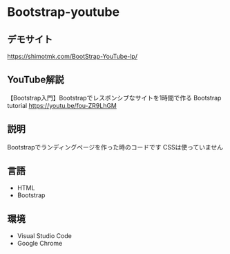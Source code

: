 # Bootstrap-youtube

## デモサイト
https://shimotmk.com/BootStrap-YouTube-lp/

## YouTube解説
【Bootstrap入門】Bootstrapでレスポンシブなサイトを1時間で作る Bootstrap tutorial
https://youtu.be/fou-ZR9LhGM

## 説明
Bootstrapでランディングページを作った時のコードです
CSSは使っていません

## 言語
* HTML
* Bootstrap

## 環境
* Visual Studio Code
* Google Chrome
